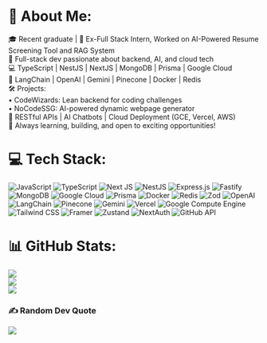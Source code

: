 # 💫 About Me:
🎓 Recent graduate | 💼 Ex-Full Stack Intern, Worked on AI-Powered Resume Screening Tool and RAG System<br>
🚀 Full-stack dev passionate about backend, AI, and cloud tech<br>
💻 TypeScript | NestJS | NextJS | MongoDB | Prisma | Google Cloud<br>
🤖 LangChain | OpenAI | Gemini | Pinecone | Docker | Redis<br>
🛠️ Projects:<br>
   • CodeWizards: Lean backend for coding challenges<br>
   • NoCodeSSG: AI-powered dynamic webpage generator<br>
🌟 RESTful APIs | AI Chatbots | Cloud Deployment (GCE, Vercel, AWS)<br>
🌱 Always learning, building, and open to exciting opportunities!

# 💻 Tech Stack:
![JavaScript](https://img.shields.io/badge/javascript-%23323330.svg?style=for-the-badge&logo=javascript&logoColor=%23F7DF1E)
![TypeScript](https://img.shields.io/badge/typescript-%23007ACC.svg?style=for-the-badge&logo=typescript&logoColor=white)
![Next JS](https://img.shields.io/badge/Next-black?style=for-the-badge&logo=next.js&logoColor=white)
![NestJS](https://img.shields.io/badge/nestjs-%23E0234E.svg?style=for-the-badge&logo=nestjs&logoColor=white)
![Express.js](https://img.shields.io/badge/express.js-%23404d59.svg?style=for-the-badge&logo=express&logoColor=%2361DAFB)
![Fastify](https://img.shields.io/badge/fastify-%23000000.svg?style=for-the-badge&logo=fastify&logoColor=white)
![MongoDB](https://img.shields.io/badge/MongoDB-%234ea94b.svg?style=for-the-badge&logo=mongodb&logoColor=white)
![Google Cloud](https://img.shields.io/badge/GoogleCloud-%234285F4.svg?style=for-the-badge&logo=google-cloud&logoColor=white)
![Prisma](https://img.shields.io/badge/Prisma-3982CE?style=for-the-badge&logo=Prisma&logoColor=white)
![Docker](https://img.shields.io/badge/docker-%230db7ed.svg?style=for-the-badge&logo=docker&logoColor=white)
![Redis](https://img.shields.io/badge/redis-%23DD0031.svg?style=for-the-badge&logo=redis&logoColor=white)
![Zod](https://img.shields.io/badge/Zod-3068B7?style=for-the-badge&logo=zod&logoColor=white)
![OpenAI](https://img.shields.io/badge/OpenAI-412991?style=for-the-badge&logo=openai&logoColor=white)
![LangChain](https://img.shields.io/badge/LangChain-000000?style=for-the-badge&logo=chainlink&logoColor=white)
![Pinecone](https://img.shields.io/badge/Pinecone-000000?style=for-the-badge&logo=pinecone&logoColor=white)
![Gemini](https://img.shields.io/badge/Gemini-0F9D58?style=for-the-badge&logo=google&logoColor=white)
![Vercel](https://img.shields.io/badge/vercel-%23000000.svg?style=for-the-badge&logo=vercel&logoColor=white)
![Google Compute Engine](https://img.shields.io/badge/GCE-4285F4?style=for-the-badge&logo=google-cloud&logoColor=white)
![Tailwind CSS](https://img.shields.io/badge/tailwindcss-%2338B2AC.svg?style=for-the-badge&logo=tailwind-css&logoColor=white)
![Framer](https://img.shields.io/badge/Framer-black?style=for-the-badge&logo=framer&logoColor=blue)
![Zustand](https://img.shields.io/badge/Zustand-black?style=for-the-badge&logo=react&logoColor=white)
![NextAuth](https://img.shields.io/badge/NextAuth-black?style=for-the-badge&logo=next.js&logoColor=white)
![GitHub API](https://img.shields.io/badge/GitHub_API-181717?style=for-the-badge&logo=github&logoColor=white)

# 📊 GitHub Stats:
![](https://github-readme-stats.vercel.app/api?username=glitch-arch&theme=flag-india&hide_border=false&include_all_commits=true&count_private=true)<br/>
![](https://github-readme-streak-stats.herokuapp.com/?user=glitch-arch&theme=flag-india&hide_border=false)<br/>
![](https://github-readme-stats.vercel.app/api/top-langs/?username=glitch-arch&theme=flag-india&hide_border=false&include_all_commits=true&count_private=true&layout=compact)

### ✍️ Random Dev Quote
![](https://quotes-github-readme.vercel.app/api?type=horizontal&theme=merko)


<!-- Proudly created with GPRM ( https://gprm.itsvg.in ) -->

